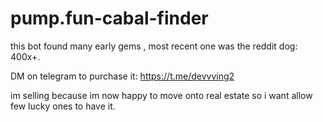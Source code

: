 # pump.fun-cabal-finder
this bot found many early gems , most recent one was the reddit dog: 400x+.

DM on telegram to purchase it: https://t.me/devvving2

im selling because im now happy to move onto real estate so i want allow few lucky ones to have it.
